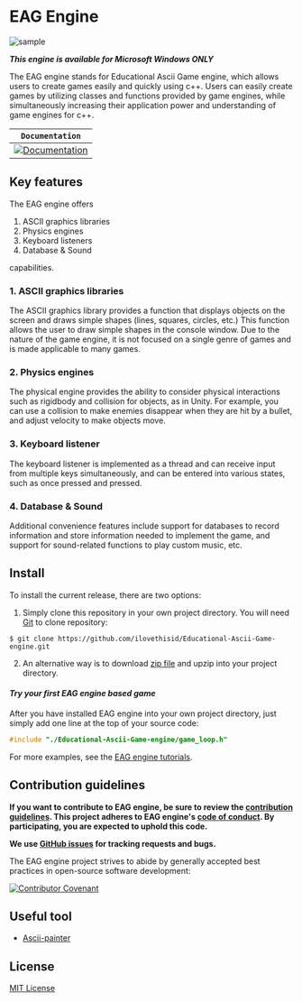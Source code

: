 # EAG Engine

![sample](https://user-images.githubusercontent.com/1943147/122684410-32fb4500-d240-11eb-9f37-2e3dd5ea78d9.gif)


***This engine is available for Microsoft Windows ONLY***

The EAG engine stands for Educational Ascii Game engine, which allows users to create games easily and quickly using c++. 
Users can easily create games by utilizing classes and functions provided by game engines, while simultaneously increasing their application power and understanding of game engines for c++.

**`Documentation`** |
------------------- |
[![Documentation](https://img.shields.io/badge/wiki-Manual_and_tutorial-informational.svg)](https://github.com/ilovethisid/Educational-Ascii-Game-engine/wiki/) |

## Key features

The EAG engine offers 
1. ASCII graphics libraries
2. Physics engines
3. Keyboard listeners
4. Database & Sound

capabilities.

### 1. ASCII graphics libraries

  The ASCII graphics library provides a function that displays objects on the screen and draws simple shapes (lines, squares, circles, etc.)
This function allows the user to draw simple shapes in the console window. 
Due to the nature of the game engine, it is not focused on a single genre of games and is made applicable to many games.

### 2. Physics engines

  The physical engine provides the ability to consider physical interactions such as rigidbody and collision for objects, as in Unity.
For example, you can use a collision to make enemies disappear when they are hit by a bullet, and adjust velocity to make objects move.

### 3. Keyboard listener

  The keyboard listener is implemented as a thread and can receive input from multiple keys simultaneously, and can be entered into various states, such as once pressed and pressed.

### 4. Database & Sound

Additional convenience features include support for databases to record information and store information needed to implement the game, and support for sound-related functions to play custom music, etc.

## Install

To install the current release, there are two options:

1.   Simply clone this repository in your own project directory.
You will need
[Git](https://git-scm.com/downloads) 
to clone repository:

```shell
$ git clone https://github.com/ilovethisid/Educational-Ascii-Game-engine.git
```

2.   An alternative way is to download 
[zip file](https://github.com/ilovethisid/Educational-Ascii-Game-engine/archive/refs/heads/main.zip)
and upzip into your project directory.

#### *Try your first EAG engine based game*

After you have installed EAG engine into your own project directory, just simply add one line at the top of your source code:

```cpp
#include "./Educational-Ascii-Game-engine/game_loop.h"
```

For more examples, see the
[EAG engine tutorials](https://github.com/ilovethisid/Educational-Ascii-Game-engine/wiki/Tutorial-part-0-%3A-Introduction/).

## Contribution guidelines

**If you want to contribute to EAG engine, be sure to review the
[contribution guidelines](CONTRIBUTING.md). This project adheres to EAG engine's
[code of conduct](CODE_OF_CONDUCT.md). By participating, you are expected to
uphold this code.**

**We use [GitHub issues](https://github.com/ilovethisid/Educational-Ascii-Game-engine/issues) for tracking requests and bugs.**

The EAG engine project strives to abide by generally accepted best practices in
open-source software development:

[![Contributor Covenant](https://img.shields.io/badge/Contributor%20Covenant-v2.0%20adopted-ff69b4.svg)](CODE_OF_CONDUCT.md)

## Useful tool

*   [Ascii-painter](https://github.com/eu90h/ascii-painter)

## License

[MIT License](LICENSE)
